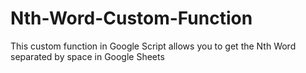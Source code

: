 # Nth-Word-Custom-Function
This custom function in Google Script allows you to get the Nth Word separated by space in Google Sheets
